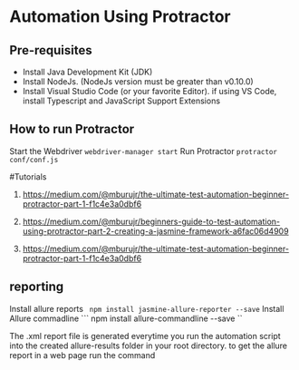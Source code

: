 # Automation Using Protractor

## Pre-requisites
 -  Install Java Development Kit (JDK)
 - Install NodeJs. (NodeJs version must be greater than v0.10.0)
 - Install Visual Studio Code (or your favorite Editor). if using VS Code, install Typescript and JavaScript Support Extensions

## How to run Protractor
Start the Webdriver ```webdriver-manager start```
Run Protractor ```protractor conf/conf.js```

#Tutorials
1. https://medium.com/@mburujr/the-ultimate-test-automation-beginner-protractor-part-1-f1c4e3a0dbf6

2. https://medium.com/@mburujr/beginners-guide-to-test-automation-using-protractor-part-2-creating-a-jasmine-framework-a6fac06d4909

3. https://medium.com/@mburujr/the-ultimate-test-automation-beginner-protractor-part-1-f1c4e3a0dbf6

## reporting
Install allure reports
``` npm install jasmine-allure-reporter --save```
Install Allure commadline
``` npm install allure-commandline --save ``



The .xml report file is generated everytime you run the automation script into the created allure-results folder in your root directory. 
to get the allure report in a web page run the command
```allure serve "Path of your reports e.g C:\automation\Protractor\prot\allure-results for my case"
